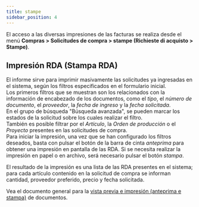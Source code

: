 ```yaml
---
title: stampe
sidebar_position: 4
---
```


El acceso a las diversas impresiones de las facturas se realiza desde el menú **Compras > Solicitudes de compra > stampe (Richieste di acquisto > Stampe)**.

## Impresión RDA (Stampa RDA)

El informe sirve para imprimir masivamente las solicitudes ya ingresadas en el sistema, según los filtros especificados en el formulario inicial.  
Los primeros filtros que se muestran son los relacionados con la información de encabezado de los documentos, como el *tipo*, el *número de documento*, el *proveedor*, la *fecha de ingreso* y la *fecha solicitada*.  
En el grupo de búsqueda "Búsqueda avanzada", se pueden marcar los estados de la solicitud sobre los cuales realizar el filtro.  
También es posible filtrar por el *Artículo*, la *Orden de producción* o el *Proyecto* presentes en las solicitudes de compra.  
Para iniciar la impresión, una vez que se han configurado los filtros deseados, basta con pulsar el botón de la barra de cinta *anteprima* para obtener una impresión en pantalla de las RDA. Si se necesita realizar la impresión en papel o en archivo, será necesario pulsar el botón *stampa*.

El resultado de la impresión es una lista de las RDA presentes en el sistema; para cada artículo contenido en la solicitud de compra se informan cantidad, proveedor preferido, precio y fecha solicitada.

Vea el documento general para la [vista previa e impresión (anteprima e stampa)](/docs/guide/common/operations-with-data/reports) de documentos.